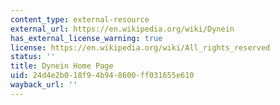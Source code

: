 ```yaml
---
content_type: external-resource
external_url: https://en.wikipedia.org/wiki/Dynein
has_external_license_warning: true
license: https://en.wikipedia.org/wiki/All_rights_reserved
status: ''
title: Dynein Home Page
uid: 24d4e2b0-18f9-4b94-8600-ff031655e610
wayback_url: ''
---
```

